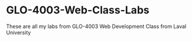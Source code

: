 # GLO-4003-Web-Class-Labs
These are all my labs from GLO-4003 Web Development Class from Laval University
